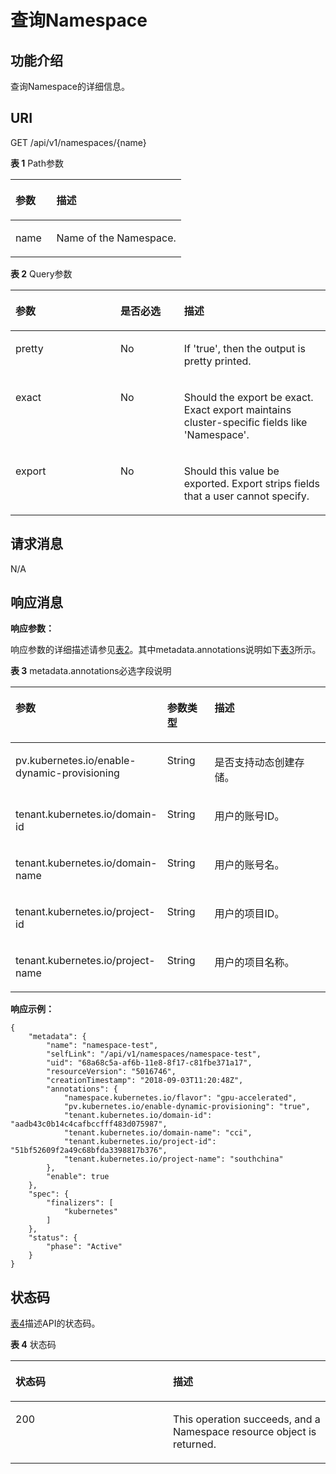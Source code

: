 # 查询Namespace<a name="cci_02_3004"></a>

## 功能介绍<a name="scf9d2368d0b84db5ada29db6edfd4bbd"></a>

查询Namespace的详细信息。

## URI<a name="sb2f55ca34eb140d59a0949c9d56ac022"></a>

GET /api/v1/namespaces/\{name\}

**表 1**  Path参数

<a name="table1696332124519"></a>
<table><thead align="left"><tr id="row11961332194516"><th class="cellrowborder" valign="top" width="24%" id="mcps1.2.3.1.1"><p id="p396032144518"><a name="p396032144518"></a><a name="p396032144518"></a>参数</p>
</th>
<th class="cellrowborder" valign="top" width="76%" id="mcps1.2.3.1.2"><p id="p18962325454"><a name="p18962325454"></a><a name="p18962325454"></a>描述</p>
</th>
</tr>
</thead>
<tbody><tr id="row9960327457"><td class="cellrowborder" valign="top" width="24%" headers="mcps1.2.3.1.1 "><p id="p1496113214456"><a name="p1496113214456"></a><a name="p1496113214456"></a>name</p>
</td>
<td class="cellrowborder" valign="top" width="76%" headers="mcps1.2.3.1.2 "><p id="p796193274515"><a name="p796193274515"></a><a name="p796193274515"></a>Name of the Namespace.</p>
</td>
</tr>
</tbody>
</table>

**表 2**  Query参数

<a name="zh-cn_topic_0079614931_table56165728"></a>
<table><thead align="left"><tr id="zh-cn_topic_0079614931_row20888703"><th class="cellrowborder" valign="top" width="33.33333333333333%" id="mcps1.2.4.1.1"><p id="zh-cn_topic_0079614931_p14263389"><a name="zh-cn_topic_0079614931_p14263389"></a><a name="zh-cn_topic_0079614931_p14263389"></a>参数</p>
</th>
<th class="cellrowborder" valign="top" width="20.202020202020204%" id="mcps1.2.4.1.2"><p id="p20413034201629"><a name="p20413034201629"></a><a name="p20413034201629"></a>是否必选</p>
</th>
<th class="cellrowborder" valign="top" width="46.464646464646464%" id="mcps1.2.4.1.3"><p id="zh-cn_topic_0079614931_p32345284"><a name="zh-cn_topic_0079614931_p32345284"></a><a name="zh-cn_topic_0079614931_p32345284"></a>描述</p>
</th>
</tr>
</thead>
<tbody><tr id="zh-cn_topic_0079614931_row2722332"><td class="cellrowborder" valign="top" width="33.33333333333333%" headers="mcps1.2.4.1.1 "><p id="zh-cn_topic_0079614931_p19182316"><a name="zh-cn_topic_0079614931_p19182316"></a><a name="zh-cn_topic_0079614931_p19182316"></a>pretty</p>
</td>
<td class="cellrowborder" valign="top" width="20.202020202020204%" headers="mcps1.2.4.1.2 "><p id="zh-cn_topic_0079614931_p10263773"><a name="zh-cn_topic_0079614931_p10263773"></a><a name="zh-cn_topic_0079614931_p10263773"></a>No</p>
</td>
<td class="cellrowborder" valign="top" width="46.464646464646464%" headers="mcps1.2.4.1.3 "><p id="zh-cn_topic_0079614931_p26059286"><a name="zh-cn_topic_0079614931_p26059286"></a><a name="zh-cn_topic_0079614931_p26059286"></a>If 'true', then the output is pretty printed.</p>
</td>
</tr>
<tr id="re57ad01ee3a34ce8a3654fb86a2fda40"><td class="cellrowborder" valign="top" width="33.33333333333333%" headers="mcps1.2.4.1.1 "><p id="a63bd058863724e12b9d15146171392f0"><a name="a63bd058863724e12b9d15146171392f0"></a><a name="a63bd058863724e12b9d15146171392f0"></a>exact</p>
</td>
<td class="cellrowborder" valign="top" width="20.202020202020204%" headers="mcps1.2.4.1.2 "><p id="ae54f3dedf0af4ebfad7f25d07b720fa3"><a name="ae54f3dedf0af4ebfad7f25d07b720fa3"></a><a name="ae54f3dedf0af4ebfad7f25d07b720fa3"></a>No</p>
</td>
<td class="cellrowborder" valign="top" width="46.464646464646464%" headers="mcps1.2.4.1.3 "><p id="zh-cn_topic_0079614931_p398385119426"><a name="zh-cn_topic_0079614931_p398385119426"></a><a name="zh-cn_topic_0079614931_p398385119426"></a>Should the export be exact. Exact export maintains cluster-specific fields like 'Namespace'.</p>
</td>
</tr>
<tr id="radf0b1c1f27e4c64ab4302c90a1be0e1"><td class="cellrowborder" valign="top" width="33.33333333333333%" headers="mcps1.2.4.1.1 "><p id="a6e0c1acd92cc45b38eb0423933ea7004"><a name="a6e0c1acd92cc45b38eb0423933ea7004"></a><a name="a6e0c1acd92cc45b38eb0423933ea7004"></a>export</p>
</td>
<td class="cellrowborder" valign="top" width="20.202020202020204%" headers="mcps1.2.4.1.2 "><p id="aa87f0f2c7d234e6292a7f45884335324"><a name="aa87f0f2c7d234e6292a7f45884335324"></a><a name="aa87f0f2c7d234e6292a7f45884335324"></a>No</p>
</td>
<td class="cellrowborder" valign="top" width="46.464646464646464%" headers="mcps1.2.4.1.3 "><p id="aae71f6e3574c4b11883d9f396d6b5924"><a name="aae71f6e3574c4b11883d9f396d6b5924"></a><a name="aae71f6e3574c4b11883d9f396d6b5924"></a>Should this value be exported. Export strips fields that a user cannot specify.</p>
</td>
</tr>
</tbody>
</table>

## 请求消息<a name="sb8143102599b4bd19398ad00f0bcd799"></a>

N/A

## 响应消息<a name="sa8800f7e4a154473b712eb496a26a20a"></a>

**响应参数：**

响应参数的详细描述请参见[表2](创建Namespace.md#zh-cn_topic_0079615062_ref458759029)。其中metadata.annotations说明如下[表3](#table759162211124)所示。

**表 3**  metadata.annotations必选字段说明

<a name="table759162211124"></a>
<table><thead align="left"><tr id="row0591622101219"><th class="cellrowborder" valign="top" width="35.06%" id="mcps1.2.4.1.1"><p id="p1975132291213"><a name="p1975132291213"></a><a name="p1975132291213"></a>参数</p>
</th>
<th class="cellrowborder" valign="top" width="16.33%" id="mcps1.2.4.1.2"><p id="p87522211129"><a name="p87522211129"></a><a name="p87522211129"></a>参数类型</p>
</th>
<th class="cellrowborder" valign="top" width="48.61%" id="mcps1.2.4.1.3"><p id="p1075142218127"><a name="p1075142218127"></a><a name="p1075142218127"></a>描述</p>
</th>
</tr>
</thead>
<tbody><tr id="row13751122161210"><td class="cellrowborder" valign="top" width="35.06%" headers="mcps1.2.4.1.1 "><p id="p689191014121"><a name="p689191014121"></a><a name="p689191014121"></a>pv.kubernetes.io/enable-dynamic-provisioning</p>
</td>
<td class="cellrowborder" valign="top" width="16.33%" headers="mcps1.2.4.1.2 "><p id="p19751022111211"><a name="p19751022111211"></a><a name="p19751022111211"></a>String</p>
</td>
<td class="cellrowborder" valign="top" width="48.61%" headers="mcps1.2.4.1.3 "><p id="p115541816129"><a name="p115541816129"></a><a name="p115541816129"></a>是否支持动态创建存储。</p>
</td>
</tr>
<tr id="row1499785020124"><td class="cellrowborder" valign="top" width="35.06%" headers="mcps1.2.4.1.1 "><p id="p11997175031212"><a name="p11997175031212"></a><a name="p11997175031212"></a>tenant.kubernetes.io/domain-id</p>
</td>
<td class="cellrowborder" valign="top" width="16.33%" headers="mcps1.2.4.1.2 "><p id="p114411249141413"><a name="p114411249141413"></a><a name="p114411249141413"></a>String</p>
</td>
<td class="cellrowborder" valign="top" width="48.61%" headers="mcps1.2.4.1.3 "><p id="p6997195015128"><a name="p6997195015128"></a><a name="p6997195015128"></a>用户的账号ID。</p>
</td>
</tr>
<tr id="row191704511126"><td class="cellrowborder" valign="top" width="35.06%" headers="mcps1.2.4.1.1 "><p id="p181706518124"><a name="p181706518124"></a><a name="p181706518124"></a>tenant.kubernetes.io/domain-name</p>
</td>
<td class="cellrowborder" valign="top" width="16.33%" headers="mcps1.2.4.1.2 "><p id="p645744931416"><a name="p645744931416"></a><a name="p645744931416"></a>String</p>
</td>
<td class="cellrowborder" valign="top" width="48.61%" headers="mcps1.2.4.1.3 "><p id="p15170165112125"><a name="p15170165112125"></a><a name="p15170165112125"></a>用户的账号名。</p>
</td>
</tr>
<tr id="row93581510128"><td class="cellrowborder" valign="top" width="35.06%" headers="mcps1.2.4.1.1 "><p id="p14358165171218"><a name="p14358165171218"></a><a name="p14358165171218"></a>tenant.kubernetes.io/project-id</p>
</td>
<td class="cellrowborder" valign="top" width="16.33%" headers="mcps1.2.4.1.2 "><p id="p3457349201411"><a name="p3457349201411"></a><a name="p3457349201411"></a>String</p>
</td>
<td class="cellrowborder" valign="top" width="48.61%" headers="mcps1.2.4.1.3 "><p id="p5358115114122"><a name="p5358115114122"></a><a name="p5358115114122"></a>用户的项目ID。</p>
</td>
</tr>
<tr id="row3285164119146"><td class="cellrowborder" valign="top" width="35.06%" headers="mcps1.2.4.1.1 "><p id="p5285124118146"><a name="p5285124118146"></a><a name="p5285124118146"></a>tenant.kubernetes.io/project-name</p>
</td>
<td class="cellrowborder" valign="top" width="16.33%" headers="mcps1.2.4.1.2 "><p id="p3472649171413"><a name="p3472649171413"></a><a name="p3472649171413"></a>String</p>
</td>
<td class="cellrowborder" valign="top" width="48.61%" headers="mcps1.2.4.1.3 "><p id="p1028517416144"><a name="p1028517416144"></a><a name="p1028517416144"></a>用户的项目名称。</p>
</td>
</tr>
</tbody>
</table>

**响应示例：**

```
{
    "metadata": {
        "name": "namespace-test",
        "selfLink": "/api/v1/namespaces/namespace-test",
        "uid": "68a68c5a-af6b-11e8-8f17-c81fbe371a17",
        "resourceVersion": "5016746",
        "creationTimestamp": "2018-09-03T11:20:48Z",
        "annotations": {
            "namespace.kubernetes.io/flavor": "gpu-accelerated",
            "pv.kubernetes.io/enable-dynamic-provisioning": "true",
            "tenant.kubernetes.io/domain-id": "aadb43c0b14c4cafbccfff483d075987",
            "tenant.kubernetes.io/domain-name": "cci",
            "tenant.kubernetes.io/project-id": "51bf52609f2a49c68bfda3398817b376",
            "tenant.kubernetes.io/project-name": "southchina"
        },
        "enable": true
    },
    "spec": {
        "finalizers": [
            "kubernetes"
        ]
    },
    "status": {
        "phase": "Active"
    }
}
```

## 状态码<a name="s7e98581a81a84cc9b0ed724e05454b12"></a>

[表4](#zh-cn_topic_0079614931_table8575450)描述API的状态码。

**表 4**  状态码

<a name="zh-cn_topic_0079614931_table8575450"></a>
<table><thead align="left"><tr id="zh-cn_topic_0079614931_row63149496"><th class="cellrowborder" valign="top" width="50%" id="mcps1.2.3.1.1"><p id="p49872066201629"><a name="p49872066201629"></a><a name="p49872066201629"></a>状态码</p>
</th>
<th class="cellrowborder" valign="top" width="50%" id="mcps1.2.3.1.2"><p id="zh-cn_topic_0079614931_p60827539"><a name="zh-cn_topic_0079614931_p60827539"></a><a name="zh-cn_topic_0079614931_p60827539"></a>描述</p>
</th>
</tr>
</thead>
<tbody><tr id="zh-cn_topic_0079614931_row28083633"><td class="cellrowborder" valign="top" width="50%" headers="mcps1.2.3.1.1 "><p id="zh-cn_topic_0079614931_p60181840"><a name="zh-cn_topic_0079614931_p60181840"></a><a name="zh-cn_topic_0079614931_p60181840"></a>200</p>
</td>
<td class="cellrowborder" valign="top" width="50%" headers="mcps1.2.3.1.2 "><p id="zh-cn_topic_0079614931_p42890904"><a name="zh-cn_topic_0079614931_p42890904"></a><a name="zh-cn_topic_0079614931_p42890904"></a>This operation succeeds, and a Namespace resource object is returned.</p>
</td>
</tr>
</tbody>
</table>

